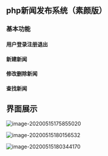 ## php新闻发布系统（素颜版）

### 基本功能

#### 用户登录注册退出

#### 新建新闻

#### 修改删除新闻

#### 查找新闻



## 界面展示

![image-20200515175855020](http://qiniu.loveyu.wang/20200515175949.png)

![image-20200515180156532](http://qiniu.loveyu.wang/20200515180128.png)

![image-20200515180344170](http://qiniu.loveyu.wang/20200515180324.png)
